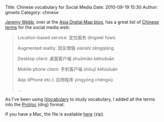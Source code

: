Title: Chinese vocabulary for Social Media
Date: 2010-09-19 15:30
Author: gmwils
Category: chinese

[Jeremy Webb][], over at the [Asia Digital Map blog][], has a great list
of [Chinese terms][] for the social media web:

> Location-based service: 定位服务 dìngwèi fúwù
>
> Augmented reality: 现实增强 xiànshí zēngqiáng
>
> Desktop client: 桌面客户端 zhuōmiàn kèhùduān
>
> Mobile phone client: 手机客户端 shǒujī kèhùduān
>
> App (iPhone etc.): 应用程序 yīngyòng chéngxù
>
> ...

As I've been using [iVocabulary][] to study vocabulary, I added all the
terms into the [ProVoc][] (dng) format.

If you have a Mac, the file is available [here][] (zip).

  [Jeremy Webb]: http://www.webbinchina.com/
  [Asia Digital Map blog]: http://www.asiadigitalmap.com/
  [Chinese terms]: http://www.asiadigitalmap.com/2010/03/chinese_social_media_vocabulary/
  [iVocabulary]: http://iphone.chbeer.de/en/iVocabulary/
  [ProVoc]: http://chbeer.de/updates/provoc/ProVoc.dmg
  [here]: /files/SocialMedia.pvoc.zip

